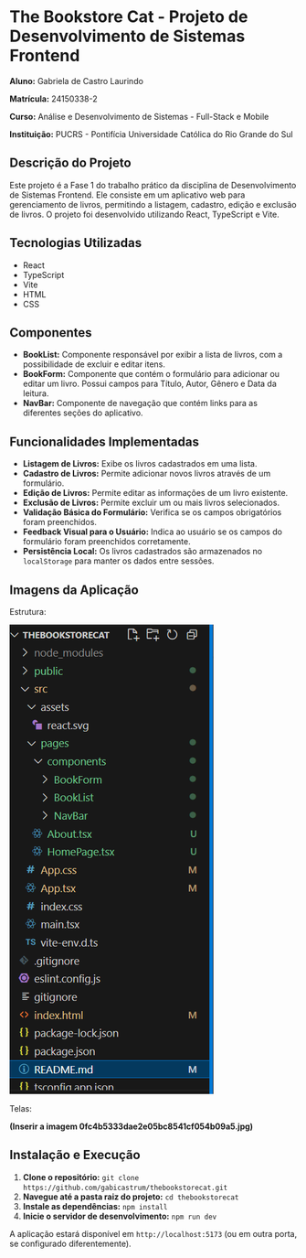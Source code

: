 # The Bookstore Cat - Projeto de Desenvolvimento de Sistemas Frontend

**Aluno:** Gabriela de Castro Laurindo

**Matrícula:** 24150338-2

**Curso:** Análise e Desenvolvimento de Sistemas - Full-Stack e Mobile

**Instituição:** PUCRS - Pontifícia Universidade Católica do Rio Grande do Sul

## Descrição do Projeto

Este projeto é a Fase 1 do trabalho prático da disciplina de Desenvolvimento de Sistemas Frontend. Ele consiste em um aplicativo web para gerenciamento de livros, permitindo a listagem, cadastro, edição e exclusão de livros. O projeto foi desenvolvido utilizando React, TypeScript e Vite.

## Tecnologias Utilizadas

* React
* TypeScript
* Vite
* HTML
* CSS

## Componentes

* **BookList:** Componente responsável por exibir a lista de livros, com a possibilidade de excluir e editar itens.
* **BookForm:** Componente que contém o formulário para adicionar ou editar um livro. Possui campos para Título, Autor, Gênero e Data da leitura.
* **NavBar:** Componente de navegação que contém links para as diferentes seções do aplicativo.

## Funcionalidades Implementadas

* **Listagem de Livros:** Exibe os livros cadastrados em uma lista.
* **Cadastro de Livros:** Permite adicionar novos livros através de um formulário.
* **Edição de Livros:** Permite editar as informações de um livro existente.
* **Exclusão de Livros:** Permite excluir um ou mais livros selecionados.
* **Validação Básica do Formulário:** Verifica se os campos obrigatórios foram preenchidos.
* **Feedback Visual para o Usuário:** Indica ao usuário se os campos do formulário foram preenchidos corretamente.
* **Persistência Local:** Os livros cadastrados são armazenados no `localStorage` para manter os dados entre sessões.

## Imagens da Aplicação

Estrutura:

![alt text](image.png)

Telas:

**(Inserir a imagem 0fc4b5333dae2e05bc8541cf054b09a5.jpg)**

## Instalação e Execução

1. **Clone o repositório:** `git clone https://github.com/gabicastrum/thebookstorecat.git`
2. **Navegue até a pasta raiz do projeto:** `cd thebookstorecat`
3. **Instale as dependências:** `npm install`
4. **Inicie o servidor de desenvolvimento:** `npm run dev`

A aplicação estará disponível em `http://localhost:5173` (ou em outra porta, se configurado diferentemente).
